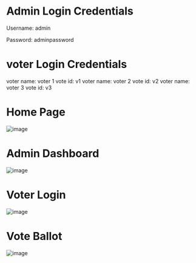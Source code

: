 # **Admin Login Credentials** 
Username: admin

Password: adminpassword

# **voter Login Credentials** 
voter name: voter 1
vote id:  v1
voter name: voter 2
vote id:  v2
voter name: voter 3
vote id:  v3


# **Home Page**
![image](https://github.com/user-attachments/assets/882239bf-7222-4f54-8de8-bf6427dfe44a)

# **Admin Dashboard**
![image](https://github.com/user-attachments/assets/acf4b0f7-8439-4ece-874d-46a627cd73dd)

# **Voter Login**
![image](https://github.com/user-attachments/assets/6c475a44-c9a2-4ce6-a0cd-0da533bd9fdc)


# **Vote Ballot**
![image](https://github.com/user-attachments/assets/425d13a1-cc84-41e7-8879-0fde6a8e5f34)
